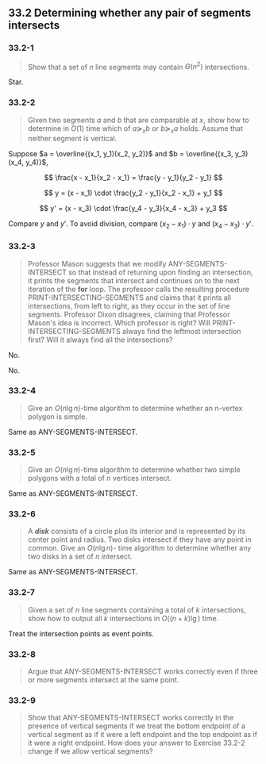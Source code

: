 ## 33.2 Determining whether any pair of segments intersects

### 33.2-1

> Show that a set of $n$ line segments may contain $\Theta(n ^ 2)$ intersections.

Star.

### 33.2-2

> Given two segments $a$ and $b$ that are comparable at $x$, show how to determine in $O(1)$ time which of $a \succeq_x b$ or $b \succeq_x a$ holds. Assume that neither segment is vertical. 

Suppose $a = \overline{(x_1, y_1)(x_2, y_2)}$ and $b = \overline{(x_3, y_3)(x_4, y_4)}$,

$$
\frac{x - x_1}{x_2 - x_1} = \frac{y - y_1}{y_2 - y_1}
$$

$$
y = (x - x_1) \cdot \frac{y_2 - y_1}{x_2 - x_1} + y_1
$$

$$
y' = (x - x_3) \cdot \frac{y_4 - y_3}{x_4 - x_3} + y_3
$$

Compare $y$ and $y'$. To avoid division, compare $(x_2 - x_1) \cdot y$ and $(x_4 - x_3) \cdot y'$.

### 33.2-3

> Professor Mason suggests that we modify ANY-SEGMENTS-INTERSECT so that instead of returning upon finding an intersection, it prints the segments that intersect and continues on to the next iteration of the __for__ loop. The professor calls the resulting procedure PRINT-INTERSECTING-SEGMENTS and claims that it prints all intersections, from left to right, as they occur in the set of line segments. Professor Dixon disagrees, claiming that Professor Mason's idea is incorrect. Which professor is right? Will PRINT-INTERSECTING-SEGMENTS always find the leftmost intersection first? Will it always find all the intersections?

No.

No.

### 33.2-4

> Give an $O(n \lg n)$-time algorithm to determine whether an n-vertex polygon is simple.

Same as ANY-SEGMENTS-INTERSECT.

### 33.2-5

> Give an $O(n \lg n)$-time algorithm to determine whether two simple polygons with a total of $n$ vertices intersect.

Same as ANY-SEGMENTS-INTERSECT.

### 33.2-6

> A __*disk*__ consists of a circle plus its interior and is represented by its center point and radius. Two disks intersect if they have any point in common. Give an $O(n \lg n)$- time algorithm to determine whether any two disks in a set of $n$ intersect.

Same as ANY-SEGMENTS-INTERSECT.

### 33.2-7

> Given a set of $n$ line segments containing a total of $k$ intersections, show how to output all $k$ intersections in $O((n + k) \lg)$ time.

Treat the intersection points as event points.

### 33.2-8

> Argue that ANY-SEGMENTS-INTERSECT works correctly even if three or more segments intersect at the same point.

### 33.2-9

> Show that ANY-SEGMENTS-INTERSECT works correctly in the presence of vertical segments if we treat the bottom endpoint of a vertical segment as if it were a left endpoint and the top endpoint as if it were a right endpoint. How does your answer to Exercise 33.2-2 change if we allow vertical segments?
